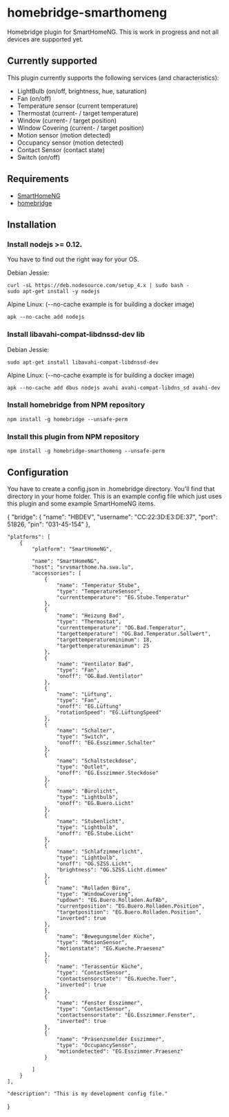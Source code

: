 # homebridge-smarthomeng
Homebridge plugin for SmartHomeNG. This is work in progress and not all devices are supported yet.

## Currently supported
This plugin currently supports the following services (and characteristics):

* LightBulb (on/off, brightness, hue, saturation)
* Fan (on/off)
* Temperature sensor (current temperature)
* Thermostat (current- / target temperature)
* Window (current- / target position)
* Window Covering (current- / target position)
* Motion sensor (motion detected)
* Occupancy sensor (motion detected)
* Contact Sensor (contact state)
* Switch (on/off)

## Requirements
* [SmartHomeNG](https://github.com/smarthomeNG/smarthome)
* [homebridge](https://www.npmjs.com/package/homebridge)

## Installation
### Install nodejs >= 0.12.
You have to find out the right way for your OS. 


Debian Jessie:

	curl -sL https://deb.nodesource.com/setup_4.x | sudo bash -
	sudo apt-get install -y nodejs

Alpine Linux: (--no-cache example is for building a docker image)

	apk --no-cache add nodejs

### Install libavahi-compat-libdnssd-dev lib
Debian Jessie:

	sudo apt-get install libavahi-compat-libdnssd-dev

Alpine Linux: (--no-cache example is for building a docker image)

	apk --no-cache add dbus nodejs avahi avahi-compat-libdns_sd avahi-dev

### Install homebridge from NPM repository

	npm install -g homebridge --unsafe-perm


### Install this plugin from NPM repository

	npm install -g homebridge-smarthomeng --unsafe-perm


## Configuration
You have to create a config.json in .homebridge directory. You'll find that directory in your home folder. This is an example config file which just uses this plugin and some example SmartHomeNG items.

{
    "bridge": {
        "name": "HBDEV",
        "username": "CC:22:3D:E3:DE:37",
        "port": 51826,
        "pin": "031-45-154"
    },

    "platforms": [
        {
            "platform": "SmartHomeNG",
             
            "name": "SmartHomeNG",
            "host": "srvsmarthome.ha.swa.lu",
            "accessories": [
                {
                    "name": "Temperatur Stube",
                    "type": "TemperatureSensor",
                    "currenttemperature": "EG.Stube.Temperatur"
                },
                {
                    "name": "Heizung Bad",
                    "type": "Thermostat",
                    "currenttemperature": "OG.Bad.Temperatur",
                    "targettemperature": "OG.Bad.Temperatur.Sollwert",
                    "targettemperatureminimum": 18,
                    "targettemperaturemaximum": 25
                },                
                {
                    "name": "Ventilator Bad",
                    "type": "Fan",
                    "onoff": "OG.Bad.Ventilator"
                },
                {
                    "name": "Lüftung",
                    "type": "Fan",
                    "onoff": "EG.Lüftung"
                    "rotationSpeed": "EG.LüftungSpeed"
                },
                {
                    "name": "Schalter",
                    "type": "Switch",
                    "onoff": "EG.Esszimmer.Schalter"
                },
                {
                    "name": "Schaltsteckdose",
                    "type": "Outlet",
                    "onoff": "EG.Esszimmer.Steckdose"
                },
                {
                    "name": "Bürolicht",
                    "type": "Lightbulb",
                    "onoff": "EG.Buero.Licht"
                },
                {
                    "name": "Stubenlicht",
                    "type": "Lightbulb",
                    "onoff": "EG.Stube.Licht"
                },
                {
                    "name": "Schlafzimmerlicht",
                    "type": "Lightbulb",
                    "onoff": "OG.SZSS.Licht",
                    "brightness": "OG.SZSS.Licht.dimmen"
                },
                {
                    "name": "Rolladen Büro",
                    "type": "WindowCovering",
                    "updown": "EG.Buero.Rolladen.AufAb",
                    "currentposition": "EG.Buero.Rolladen.Position",
                    "targetposition": "EG.Buero.Rolladen.Position",
                    "inverted": true
                },
                {
                    "name": "Bewegungsmelder Küche",
                    "type": "MotionSensor",
                    "motionstate": "EG.Kueche.Praesenz"
                },
                {
                    "name": "Terassentür Küche",
                    "type": "ContactSensor",
                    "contactsensorstate": "EG.Kueche.Tuer",
                    "inverted": true
                },
                {
                    "name": "Fenster Esszimmer",
                    "type": "ContactSensor",
                    "contactsensorstate": "EG.Esszimmer.Fenster",
                    "inverted": true
                },
                {
                    "name": "Präsenzsmelder Esszimmer",
                    "type": "OccupancySensor",
                    "motiondetected": "EG.Esszimmer.Praesenz"
                }

            ]
        }
    ],

    "description": "This is my development config file."

}
